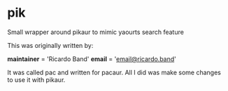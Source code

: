 # pik
Small wrapper around pikaur to mimic yaourts search feature

This was originally written by: 

__maintainer__ = 'Ricardo Band'
__email__ = 'email@ricardo.band'

It was called pac and written for pacaur. All I did was make some changes to use it with pikaur.
